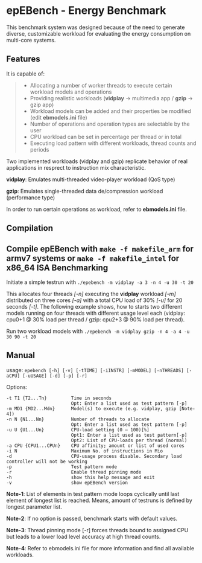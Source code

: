 epEBench - Energy Benchmark
=========================

This benchmark system was designed because of the need to generate diverse, customizable workload for evaluating the energy consumption on multi-core systems. 

Features
-------
It is capable of:

>- Allocating a number of worker threads to execute certain workload models and operations
>- Providing realistic workloads (**vidplay** -> multimedia app / **gzip** -> gzip app)
>- Workload models can be added and their properties be modified (edit **ebmodels.ini** file)
>- Number of operations and operation types are selectable by the user
>- CPU workload can be set in percentage per thread or in total 
>- Executing load pattern with different workloads, thread counts and periods

Two implemented workloads (vidplay and gzip) replicate behavior of real applications in resprect to instruction mix characteristic.

**vidplay**: Emulates multi-threaded video-player workload (QoS type)

**gzip**: Emulates single-threaded data de/compression workload (performance type)

In order to run certain operations as workload, refer to **ebmodels.ini** file.

Compilation
-------
Compile epEBench with ``make -f makefile_arm`` for armv7 systems or ``make -f makefile_intel`` for x86_64 ISA
Benchmarking
-------
Initiate a simple testrun with ``./epebench -m vidplay -a 3 -n 4 -u 30 -t 20``

This allocates four threads *[-n]* executing the **vidplay** workload *[-m]* distributed on three cores *[-a]* with a total CPU load of 30% *[-u]* for 20 seconds *[-t]*.
The following example shows, how to starts two different models running on four threads with different usage level each (vidplay: cpu0+1 @ 30% load per thread / gzip: cpu2+3 @ 90% load per thread).

Run two workload models with ``./epebench -m vidplay gzip -n 4 -a 4 -u 30 90 -t 20``

Manual
-------
usage: ``epebench [-h] [-v] [-tTIME] [-iINSTR] [-mMODEL] [-nTHREADS] [-aCPU] [-uUSAGE] [-d] [-p] [-r]``

Options:

	-t T1 {T2...Tn}	        Time in seconds
	                        Opt: Enter a list used as test pattern [-p]
	-m MD1 {MD2...Mdn}	    Model(s) to execute (e.g. vidplay, gzip [Note-4])
	-n N {N1...Nn}	        Number of threads to allocate
		                    Opt: Enter a list used as test pattern [-p]
	-u U {U1...Un}	        CPU-load setting (0 – 100)[%]
		                    Opt1: Enter a list used as test pattern[-p]
		                    Opt2: List of CPU-loads per thread (normal)
	-a CPU {CPU1...CPUn}	CPU affinity; amount or list of used cores
	-i N	                Maximum No. of instructions in Mio
	-d	                    CPU-usage process disable. Secondary load controller will not be working
	-p	                    Test pattern mode
	-r	                    Enable thread pinning mode
	-h	                    show this help message and exit
	-v 	                    show epEBench version
	
	
**Note-1**: List of elements in test pattern mode loops cyclically until last element of longest list is reached. Means, amount of testruns is defined by longest parameter list.

**Note-2**: If no option is passed, benchmark starts with default values.

**Note-3**: Thread pinning mode [-r] forces threads bound to assigned CPU but leads to a lower load level accuracy at high thread counts.

**Note-4**: Refer to ebmodels.ini file for more information and find all available workloads.

